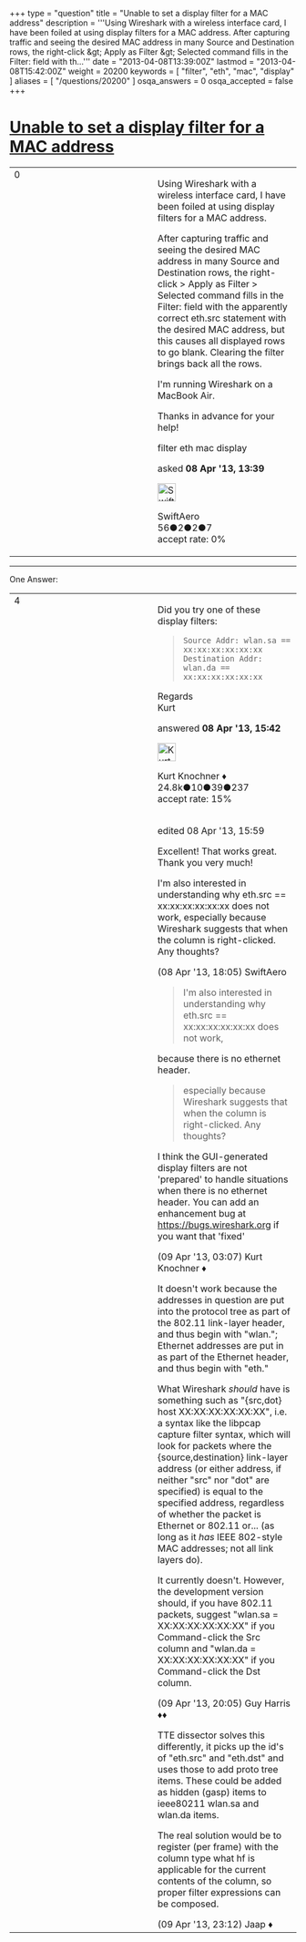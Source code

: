 +++
type = "question"
title = "Unable to set a display filter for a MAC address"
description = '''Using Wireshark with a wireless interface card, I have been foiled at using display filters for a MAC address. After capturing traffic and seeing the desired MAC address in many Source and Destination rows, the right-click &amp;gt; Apply as Filter &amp;gt; Selected command fills in the Filter: field with th...'''
date = "2013-04-08T13:39:00Z"
lastmod = "2013-04-08T15:42:00Z"
weight = 20200
keywords = [ "filter", "eth", "mac", "display" ]
aliases = [ "/questions/20200" ]
osqa_answers = 0
osqa_accepted = false
+++

<div class="headNormal">

# [Unable to set a display filter for a MAC address](/questions/20200/unable-to-set-a-display-filter-for-a-mac-address)

</div>

<div id="main-body">

<div id="askform">

<table id="question-table" style="width:100%;"><colgroup><col style="width: 50%" /><col style="width: 50%" /></colgroup><tbody><tr class="odd"><td style="width: 30px; vertical-align: top"><div class="vote-buttons"><div id="post-20200-score" class="post-score" title="current number of votes">0</div><div id="favorite-count" class="favorite-count"></div></div></td><td><div id="item-right"><div class="question-body"><p>Using Wireshark with a wireless interface card, I have been foiled at using display filters for a MAC address.</p><p>After capturing traffic and seeing the desired MAC address in many Source and Destination rows, the right-click &gt; Apply as Filter &gt; Selected command fills in the Filter: field with the apparently correct eth.src statement with the desired MAC address, but this causes all displayed rows to go blank. Clearing the filter brings back all the rows.</p><p>I'm running Wireshark on a MacBook Air.</p><p>Thanks in advance for your help!</p></div><div id="question-tags" class="tags-container tags">filter eth mac display</div><div id="question-controls" class="post-controls"></div><div class="post-update-info-container"><div class="post-update-info post-update-info-user"><p>asked <strong>08 Apr '13, 13:39</strong></p><img src="https://secure.gravatar.com/avatar/f8c9295de767e10e7cfe22381e79cbad?s=32&amp;d=identicon&amp;r=g" class="gravatar" width="32" height="32" alt="SwiftAero&#39;s gravatar image" /><p>SwiftAero<br />
<span class="score" title="56 reputation points">56</span><span title="2 badges"><span class="badge1">●</span><span class="badgecount">2</span></span><span title="2 badges"><span class="silver">●</span><span class="badgecount">2</span></span><span title="7 badges"><span class="bronze">●</span><span class="badgecount">7</span></span><br />
<span class="accept_rate" title="Rate of the user&#39;s accepted answers">accept rate:</span> <span title="SwiftAero has no accepted answers">0%</span></p></div></div><div id="comments-container-20200" class="comments-container"></div><div id="comment-tools-20200" class="comment-tools"></div><div class="clear"></div><div id="comment-20200-form-container" class="comment-form-container"></div><div class="clear"></div></div></td></tr></tbody></table>

------------------------------------------------------------------------

<div class="tabBar">

<span id="sort-top"></span>

<div class="headQuestions">

One Answer:

</div>

</div>

<span id="20212"></span>

<div id="answer-container-20212" class="answer">

<table style="width:100%;"><colgroup><col style="width: 50%" /><col style="width: 50%" /></colgroup><tbody><tr class="odd"><td style="width: 30px; vertical-align: top"><div class="vote-buttons"><div id="post-20212-score" class="post-score" title="current number of votes">4</div></div></td><td><div class="item-right"><div class="answer-body"><p>Did you try one of these display filters:</p><blockquote><p><code>Source Addr: wlan.sa == xx:xx:xx:xx:xx:xx</code><br />
<code>Destination Addr: wlan.da == xx:xx:xx:xx:xx:xx</code><br />
</p></blockquote><p>Regards<br />
Kurt</p></div><div class="answer-controls post-controls"></div><div class="post-update-info-container"><div class="post-update-info post-update-info-user"><p>answered <strong>08 Apr '13, 15:42</strong></p><img src="https://secure.gravatar.com/avatar/23b7bf5b13bc2c98b2e8aa9869ca5d75?s=32&amp;d=identicon&amp;r=g" class="gravatar" width="32" height="32" alt="Kurt%20Knochner&#39;s gravatar image" /><p>Kurt Knochner ♦<br />
<span class="score" title="24767 reputation points"><span>24.8k</span></span><span title="10 badges"><span class="badge1">●</span><span class="badgecount">10</span></span><span title="39 badges"><span class="silver">●</span><span class="badgecount">39</span></span><span title="237 badges"><span class="bronze">●</span><span class="badgecount">237</span></span><br />
<span class="accept_rate" title="Rate of the user&#39;s accepted answers">accept rate:</span> <span title="Kurt Knochner has 344 accepted answers">15%</span> </br></br></p></div><div class="post-update-info post-update-info-edited"><p>edited 08 Apr '13, 15:59</p></div></div><div id="comments-container-20212" class="comments-container"><span id="20225"></span><div id="comment-20225" class="comment"><div id="post-20225-score" class="comment-score"></div><div class="comment-text"><p>Excellent! That works great. Thank you very much!</p><p>I'm also interested in understanding why eth.src == xx:xx:xx:xx:xx:xx does not work, especially because Wireshark suggests that when the column is right-clicked. Any thoughts?</p></div><div id="comment-20225-info" class="comment-info"><span class="comment-age">(08 Apr '13, 18:05)</span> SwiftAero</div></div><span id="20233"></span><div id="comment-20233" class="comment"><div id="post-20233-score" class="comment-score"></div><div class="comment-text"><blockquote><p>I'm also interested in understanding why eth.src == xx:xx:xx:xx:xx:xx does not work,</p></blockquote><p>because there is no ethernet header.</p><blockquote><p>especially because Wireshark suggests that when the column is right-clicked. Any thoughts?</p></blockquote><p>I think the GUI-generated display filters are not 'prepared' to handle situations when there is no ethernet header. You can add an enhancement bug at <a href="https://bugs.wireshark.org">https://bugs.wireshark.org</a> if you want that 'fixed'</p></div><div id="comment-20233-info" class="comment-info"><span class="comment-age">(09 Apr '13, 03:07)</span> Kurt Knochner ♦</div></div><span id="20259"></span><div id="comment-20259" class="comment"><div id="post-20259-score" class="comment-score"></div><div class="comment-text"><p>It doesn't work because the addresses in question are put into the protocol tree as part of the 802.11 link-layer header, and thus begin with "wlan."; Ethernet addresses are put in as part of the Ethernet header, and thus begin with "eth."</p><p>What Wireshark <em>should</em> have is something such as "{src,dot} host XX:XX:XX:XX:XX:XX", i.e. a syntax like the libpcap capture filter syntax, which will look for packets where the {source,destination} link-layer address (or either address, if neither "src" nor "dot" are specified) is equal to the specified address, regardless of whether the packet is Ethernet or 802.11 or... (as long as it <em>has</em> IEEE 802-style MAC addresses; not all link layers do).</p><p>It currently doesn't. However, the development version should, if you have 802.11 packets, suggest "wlan.sa = XX:XX:XX:XX:XX:XX" if you Command-click the Src column and "wlan.da = XX:XX:XX:XX:XX:XX" if you Command-click the Dst column.</p></div><div id="comment-20259-info" class="comment-info"><span class="comment-age">(09 Apr '13, 20:05)</span> Guy Harris ♦♦</div></div><span id="20261"></span><div id="comment-20261" class="comment"><div id="post-20261-score" class="comment-score"></div><div class="comment-text"><p>TTE dissector solves this differently, it picks up the id's of "eth.src" and "eth.dst" and uses those to add proto tree items. These could be added as hidden (gasp) items to ieee80211 wlan.sa and wlan.da items.</p><p>The real solution would be to register (per frame) with the column type what hf is applicable for the current contents of the column, so proper filter expressions can be composed.</p></div><div id="comment-20261-info" class="comment-info"><span class="comment-age">(09 Apr '13, 23:12)</span> Jaap ♦</div></div></div><div id="comment-tools-20212" class="comment-tools"></div><div class="clear"></div><div id="comment-20212-form-container" class="comment-form-container"></div><div class="clear"></div></div></td></tr></tbody></table>

</div>

<div class="paginator-container-left">

</div>

</div>

</div>

